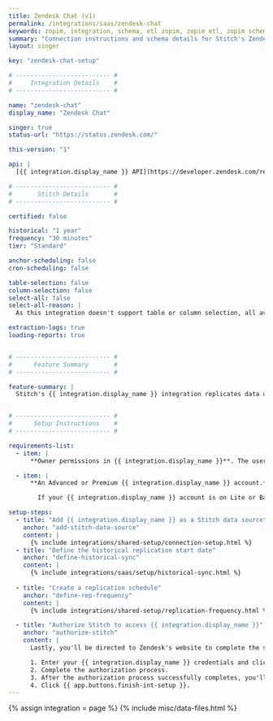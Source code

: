 ```yaml
---
title: Zendesk Chat (v1)
permalink: /integrations/saas/zendesk-chat
keywords: zopim, integration, schema, etl zopim, zopim etl, zopim schema, zendesk chat, zendesk
summary: "Connection instructions and schema details for Stitch's Zendesk Chat integration."
layout: singer

key: "zendesk-chat-setup"

# -------------------------- #
#     Integration Details    #
# -------------------------- #

name: "zendesk-chat"
display_name: "Zendesk Chat"

singer: true
status-url: "https://status.zendesk.com/"

this-version: "1"

api: |
  [{{ integration.display_name }} API](https://developer.zendesk.com/rest_api/docs/chat/introduction){:target="new"}

# -------------------------- #
#       Stitch Details       #
# -------------------------- #

certified: false

historical: "1 year"
frequency: "30 minutes"
tier: "Standard"

anchor-scheduling: false
cron-scheduling: false

table-selection: false
column-selection: false
select-all: false
select-all-reason: |
  As this integration doesn't support table or column selection, all available tables and columns are automatically replicated.

extraction-logs: true
loading-reports: true


# -------------------------- #
#      Feature Summary       #
# -------------------------- #

feature-summary: |
  Stitch's {{ integration.display_name }} integration replicates data using the {{ integration.api | flatify | strip }}. Refer to the [Schema](#schema) section for a list of objects available for replication.


# -------------------------- #
#      Setup Instructions    #
# -------------------------- #

requirements-list:
  - item: |
      **Owner permissions in {{ integration.display_name }}**. The user who authorizes the integration must have [Owner permissions in {{ integration.display_name }}](https://chat.zendesk.com/hc/en-us/articles/212679597-Understanding-and-managing-roles-in-Zendesk-Chat){:target="_blank"}. Otherwise, Stitch will encounter authentication issues and be unable to replicate data.

  - item: |
      **An Advanced or Premium {{ integration.display_name }} account.** Zendesk only allows customers on their Advanced or Paid {{ integration.display_name }} plans to utilize the Rest API, which is what Stitch uses to connect to your {{ integration.display_name }} account and replicate data.

        If your {{ integration.display_name }} account is on Lite or Basic, you will need to upgrade your {{ integration.display_name }} plan. [More info on {{ integration.display_name }} plans can be found on Zendesk's website](https://www.zendesk.com/chat/compare/#compare){:target="_blank"}.

setup-steps:
  - title: "Add {{ integration.display_name }} as a Stitch data source"
    anchor: "add-stitch-data-source"
    content: |
      {% include integrations/shared-setup/connection-setup.html %}
  - title: "Define the historical replication start date"
    anchor: "define-historical-sync"
    content: |
      {% include integrations/saas/setup/historical-sync.html %}
  
  - title: "Create a replication schedule"
    anchor: "define-rep-frequency"
    content: |
      {% include integrations/shared-setup/replication-frequency.html %}

  - title: "Authorize Stitch to access {{ integration.display_name }}"
    anchor: "authorize-stitch"
    content: |
      Lastly, you'll be directed to Zendesk's website to complete the setup.

      1. Enter your {{ integration.display_name }} credentials and click **Login**.
      2. Complete the authorization process.
      3. After the authorization process successfully completes, you'll be redirected back to Stitch.
      4. Click {{ app.buttons.finish-int-setup }}.
---
```

{% assign integration = page %}
{% include misc/data-files.html %}